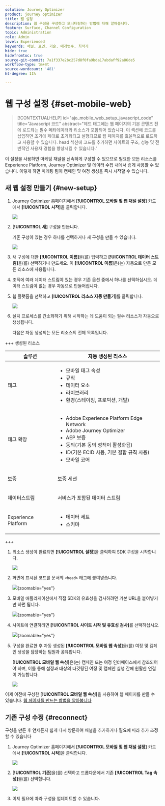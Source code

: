 ```yaml
---
solution: Journey Optimizer
product: journey optimizer
title: 웹 설정
description: 웹 구성을 구성하고 모니터링하는 방법에 대해 알아봅니다.
feature: Surface, Channel Configuration
topic: Administration
role: Admin
level: Experienced
keywords: 채널, 표면, 기술, 매개변수, 최적기
hide: true
hidefromtoc: true
source-git-commit: 7a1f337e2bc257d8f0fa9bda17abdaff92a86de5
workflow-type: tm+mt
source-wordcount: '481'
ht-degree: 11%

---
```


# 웹 구성 설정 {#set-mobile-web}

>[!CONTEXTUALHELP]
>id="ajo_mobile_web_setup_javascript_code"
>title="Javascript 코드"
>abstract="헤드 태그에는 웹 페이지의 기본 콘텐츠 전에 로드되는 필수 메타데이터와 리소스가 포함되어 있습니다. 이 섹션에 코드를 삽입하면 조기에 제대로 초기화되고 실행되므로 웹 페이지를 효율적으로 로드하고 사용할 수 있습니다. head 섹션에 코드를 추가하면 사이트의 구조, 성능 및 전반적인 사용자 경험을 향상시킬 수 있습니다."

이 설정을 사용하면 마케팅 채널을 신속하게 구성할 수 있으므로 필요한 모든 리소스를 Experience Platform, Journey Optimizer 및 데이터 수집 내에서 쉽게 사용할 수 있습니다. 이렇게 하면 마케팅 팀이 캠페인 및 여정 생성을 즉시 시작할 수 있습니다.

## 새 웹 설정 만들기 {#new-setup}

1. Journey Optimizer 홈페이지에서 **[!UICONTROL 모바일 및 웹 채널 설정]** 카드에서 **[!UICONTROL 시작]**&#x200B;을 클릭합니다.

   ![](assets/guided-setup-config-1.png)

1. **[!UICONTROL 새]** 구성을 만듭니다.

   기존 구성이 있는 경우 하나를 선택하거나 새 구성을 만들 수 있습니다.

   ![](assets/guided-setup-config-2.png)

1. 새 구성에 대한 **[!UICONTROL 이름]**&#x200B;을(를) 입력하고 **[!UICONTROL 데이터 스트림]**&#x200B;을(를) 선택하거나 만드세요. 이 **[!UICONTROL 이름]**&#x200B;은(는) 자동으로 만든 모든 리소스에 사용됩니다.

1. 조직에 여러 데이터 스트림이 있는 경우 기존 옵션 중에서 하나를 선택하십시오. 데이터 스트림이 없는 경우 자동으로 만들어집니다.

1. 웹 플랫폼을 선택하고 **[!UICONTROL 리소스 자동 만들기]**&#x200B;를 클릭합니다.

   ![](assets/guided-setup-config-5.png)

1. 설치 프로세스를 간소화하기 위해 시작하는 데 도움이 되는 필수 리소스가 자동으로 생성됩니다.

   다음은 자동 생성되는 모든 리소스의 전체 목록입니다.

+++ 생성된 리소스

   <table>
    <thead>
    <tr>
    <th><strong>솔루션</strong></th>
    <th><strong>자동 생성된 리소스</strong></th>
    </tr>
    </thead>
    <tbody>
    <tr>
    </tr>
    <tr>
    <td>
    <p>태그</p>
    </td>
    <td>
    <ul>
    <li>모바일 태그 속성</li>
    <li>규칙</li>
    <li>데이터 요소</li>
    <li>라이브러리</li>
    <li>환경(스테이징, 프로덕션, 개발)</li>
    </ul>
    </td>
    </tr>
    <tr>
    <td>
    <p>태그 확장</p>
    </td>
    <td>
    <ul>
    <li>Adobe Experience Platform Edge Network</li>
    <li>Adobe Journey Optimizer</li>
    <li>AEP 보증</li>
    <li>동의(기본 동의 정책이 활성화됨)</li>
    <li>ID(기본 ECID 사용, 기본 결합 규칙 사용)</li>
    <li>모바일 코어</li>
    </ul>
    </td>
    </tr>
    <tr>
    <td>
    <p>보증</p>
    </td>
    <td>
    <p>보증 세션</p>
    </td>
    </tr>
    <tr>
    <td>
    <p>데이터스트림</p>
    </td>
    <td>
    <p>서비스가 포함된 데이터 스트림</p>
    </td>
    </tr>
    <tr>
    <td>
    <p>Experience Platform</p>
    </td>
    <td>
    <ul>
    <li>데이터 세트</li>
    <li>스키마</li>
    </ul>
    </td>
    </tr>
    </tbody>
    </table>

+++

1. 리소스 생성이 완료되면 **[!UICONTROL 설정]**&#x200B;을 클릭하여 SDK 구성을 시작합니다.

   ![](assets/guided-setup-config-web-1.png)

1. 화면에 표시된 코드를 문서의 `<head>` 태그에 붙여넣습니다.

   ![](assets/guided-setup-config-web-2.png){zoomable="yes"}

1. 모바일 애플리케이션에서 직접 SDK의 유효성을 검사하려면 기본 URL을 붙여넣기만 하면 됩니다.

   ![](assets/guided-setup-config-web-3.png){zoomable="yes"}

1. 사이트에 연결하려면 **[!UICONTROL 사이트 시작 및 유효성 검사]**&#x200B;를 선택하십시오.

   ![](assets/guided-setup-config-web-4.png){zoomable="yes"}

1. 구성을 완료한 후 자동 생성된 **[!UICONTROL 모바일 웹 속성]**&#x200B;을(를) 여정 및 캠페인 생성을 담당하는 팀원과 공유합니다.

   **[!UICONTROL 모바일 웹 속성]**&#x200B;은(는) 캠페인 또는 여정 인터페이스에서 참조되어야 하며, 이를 통해 설정과 대상의 타깃팅된 여정 및 캠페인 실행 간에 원활한 연결이 가능합니다.

   ![](assets/guided-setup-config-ios-8.png)

이제 이전에 구성한 **[!UICONTROL 모바일 웹 속성]**&#x200B;을 사용하여 웹 페이지를 만들 수 있습니다. [웹 페이지를 만드는 방법을 알아봅니다](../web/create-web.md)

## 기존 구성 수정 {#reconnect}

구성을 만든 후 언제든지 쉽게 다시 방문하여 채널을 추가하거나 필요에 따라 추가 조정할 수 있습니다

1. Journey Optimizer 홈페이지에서 **[!UICONTROL 모바일 및 웹 채널 설정]** 카드에서 **[!UICONTROL 시작]**&#x200B;을 클릭합니다.

   ![](assets/guided-setup-config-1.png)

1. **[!UICONTROL 기존]**&#x200B;을(를) 선택하고 드롭다운에서 기존 **[!UICONTROL Tag 속성]**&#x200B;을(를) 선택합니다.

   ![](assets/guided-setup-config-web-5.png)

1. 이제 필요에 따라 구성을 업데이트할 수 있습니다.
